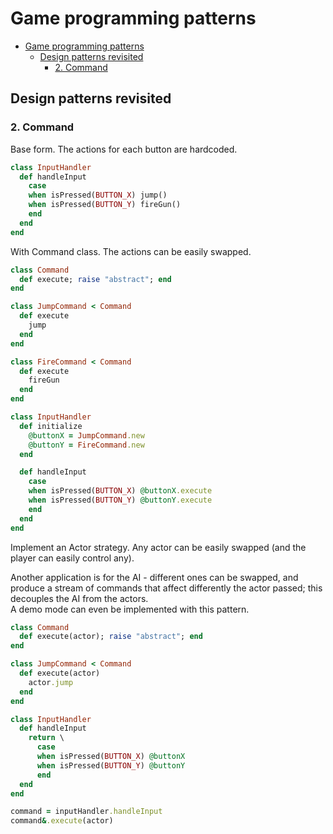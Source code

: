 # Game programming patterns

- [Game programming patterns](#game-programming-patterns)
  - [Design patterns revisited](#design-patterns-revisited)
    - [2. Command](#2-command)

## Design patterns revisited

### 2. Command

Base form. The actions for each button are hardcoded.

```ruby
class InputHandler
  def handleInput
    case
    when isPressed(BUTTON_X) jump()
    when isPressed(BUTTON_Y) fireGun()
    end
  end
end
```

With Command class. The actions can be easily swapped.

```ruby
class Command
  def execute; raise "abstract"; end
end

class JumpCommand < Command
  def execute
    jump
  end
end

class FireCommand < Command
  def execute
    fireGun
  end
end

class InputHandler
  def initialize
    @buttonX = JumpCommand.new
    @buttonY = FireCommand.new
  end

  def handleInput
    case
    when isPressed(BUTTON_X) @buttonX.execute
    when isPressed(BUTTON_Y) @buttonY.execute
    end
  end
end
```

Implement an Actor strategy. Any actor can be easily swapped (and the player can easily control any).

Another application is for the AI - different ones can be swapped, and produce a stream of commands that affect differently the actor passed; this decouples the AI from the actors.  
A demo mode can even be implemented with this pattern.

```ruby
class Command
  def execute(actor); raise "abstract"; end
end

class JumpCommand < Command
  def execute(actor)
    actor.jump
  end
end

class InputHandler
  def handleInput
    return \
      case
      when isPressed(BUTTON_X) @buttonX
      when isPressed(BUTTON_Y) @buttonY
      end
  end
end

command = inputHandler.handleInput
command&.execute(actor)
```
